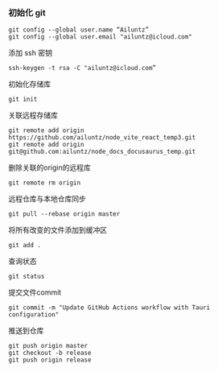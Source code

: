 ### 初始化 git
```
git config --global user.name “Ailuntz”
git config --global user.email "ailuntz@icloud.com"
```
添加 ssh 密钥
```
ssh-keygen -t rsa -C "ailuntz@icloud.com”
```
初始化存储库
```
git init
```
关联远程存储库
```
git remote add origin https://github.com/ailuntz/node_vite_react_temp3.git
git remote add origin git@github.com:ailuntz/node_docs_docusaurus_temp.git
```
删除关联的origin的远程库
```
git remote rm origin 
```
远程仓库与本地仓库同步
```
git pull --rebase origin master
```
将所有改变的文件添加到缓冲区
```
git add .     
```
查询状态
```
git status
```
提交文件commit
```
git commit -m "Update GitHub Actions workflow with Tauri configuration"
```
推送到仓库
```
git push origin master
git checkout -b release
git push origin release
```
